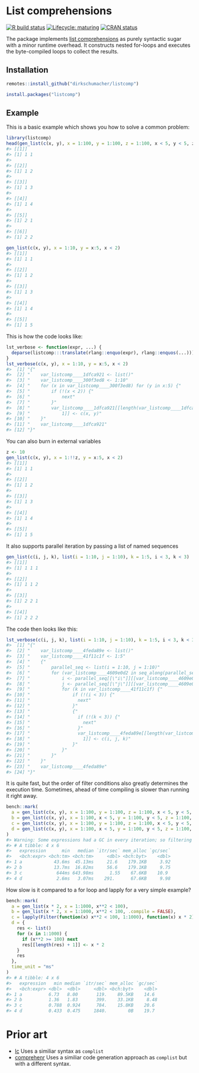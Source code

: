 
<!-- README.md is generated from README.Rmd. Please edit that file -->

# List comprehensions

<!-- badges: start -->

[![R build
status](https://github.com/dirkschumacher/listcomp/workflows/R-CMD-check/badge.svg)](https://github.com/dirkschumacher/listcomp/actions)
[![Lifecycle:
maturing](https://img.shields.io/badge/lifecycle-maturing-blue.svg)](https://www.tidyverse.org/lifecycle/#maturing)
[![CRAN
status](https://www.r-pkg.org/badges/version/listcomp)](https://CRAN.R-project.org/package=listcomp)
<!-- badges: end -->

The package implements [list
comprehensions](https://en.wikipedia.org/wiki/List_comprehension) as
purely syntactic sugar with a minor runtime overhead. It constructs
nested for-loops and executes the byte-compiled loops to collect the
results.

## Installation

``` r
remotes::install_github("dirkschumacher/listcomp")
```

``` r
install.packages("listcomp")
```

## Example

This is a basic example which shows you how to solve a common problem:

``` r
library(listcomp)
head(gen_list(c(x, y), x = 1:100, y = 1:100, z = 1:100, x < 5, y < 5, z == x + y))
#> [[1]]
#> [1] 1 1
#> 
#> [[2]]
#> [1] 1 2
#> 
#> [[3]]
#> [1] 1 3
#> 
#> [[4]]
#> [1] 1 4
#> 
#> [[5]]
#> [1] 2 1
#> 
#> [[6]]
#> [1] 2 2
```

``` r
gen_list(c(x, y), x = 1:10, y = x:5, x < 2)
#> [[1]]
#> [1] 1 1
#> 
#> [[2]]
#> [1] 1 2
#> 
#> [[3]]
#> [1] 1 3
#> 
#> [[4]]
#> [1] 1 4
#> 
#> [[5]]
#> [1] 1 5
```

This is how the code looks like:

``` r
lst_verbose <- function(expr, ...) {
  deparse(listcomp:::translate(rlang::enquo(expr), rlang::enquos(...)))
}
lst_verbose(c(x, y), x = 1:10, y = x:5, x < 2)
#>  [1] "{"                                                                    
#>  [2] "    var_listcomp____1dfca921 <- list()"                               
#>  [3] "    var_listcomp____300f3ed8 <- 1:10"                                 
#>  [4] "    for (x in var_listcomp____300f3ed8) for (y in x:5) {"             
#>  [5] "        if (!(x < 2)) {"                                              
#>  [6] "            next"                                                     
#>  [7] "        }"                                                            
#>  [8] "        var_listcomp____1dfca921[[length(var_listcomp____1dfca921) + "
#>  [9] "            1]] <- c(x, y)"                                           
#> [10] "    }"                                                                
#> [11] "    var_listcomp____1dfca921"                                         
#> [12] "}"
```

You can also burn in external variables

``` r
z <- 10
gen_list(c(x, y), x = 1:!!z, y = x:5, x < 2)
#> [[1]]
#> [1] 1 1
#> 
#> [[2]]
#> [1] 1 2
#> 
#> [[3]]
#> [1] 1 3
#> 
#> [[4]]
#> [1] 1 4
#> 
#> [[5]]
#> [1] 1 5
```

It also supports parallel iteration by passing a list of named sequences

``` r
gen_list(c(i, j, k), list(i = 1:10, j = 1:10), k = 1:5, i < 3, k < 3)
#> [[1]]
#> [1] 1 1 1
#> 
#> [[2]]
#> [1] 1 1 2
#> 
#> [[3]]
#> [1] 2 2 1
#> 
#> [[4]]
#> [1] 2 2 2
```

The code then looks like this:

``` r
lst_verbose(c(i, j, k), list(i = 1:10, j = 1:10), k = 1:5, i < 3, k < 3)
#>  [1] "{"                                                                              
#>  [2] "    var_listcomp____4feda89e <- list()"                                         
#>  [3] "    var_listcomp____41f11c1f <- 1:5"                                            
#>  [4] "    {"                                                                          
#>  [5] "        parallel_seq <- list(i = 1:10, j = 1:10)"                               
#>  [6] "        for (var_listcomp____4609e0d2 in seq_along(parallel_seq[[1]])) {"       
#>  [7] "            i <- parallel_seq[[\"i\"]][[var_listcomp____4609e0d2]]"             
#>  [8] "            j <- parallel_seq[[\"j\"]][[var_listcomp____4609e0d2]]"             
#>  [9] "            for (k in var_listcomp____41f11c1f) {"                              
#> [10] "                if (!(i < 3)) {"                                                
#> [11] "                  next"                                                         
#> [12] "                }"                                                              
#> [13] "                {"                                                              
#> [14] "                  if (!(k < 3)) {"                                              
#> [15] "                    next"                                                       
#> [16] "                  }"                                                            
#> [17] "                  var_listcomp____4feda89e[[length(var_listcomp____4feda89e) + "
#> [18] "                    1]] <- c(i, j, k)"                                          
#> [19] "                }"                                                              
#> [20] "            }"                                                                  
#> [21] "        }"                                                                      
#> [22] "    }"                                                                          
#> [23] "    var_listcomp____4feda89e"                                                   
#> [24] "}"
```

It is quite fast, but the order of filter conditions also greatly
determines the execution time. Sometimes, ahead of time compiling is
slower than running it right away.

``` r
bench::mark(
  a = gen_list(c(x, y), x = 1:100, y = 1:100, z = 1:100, x < 5, y < 5, z == x + y),
  b = gen_list(c(x, y), x = 1:100, x < 5, y = 1:100, y < 5, z = 1:100, z == x + y),
  c = gen_list(c(x, y), x = 1:100, y = 1:100, z = 1:100, x < 5, y < 5, z == x + y, .compile = FALSE),
  d = gen_list(c(x, y), x = 1:100, x < 5, y = 1:100, y < 5, z = 1:100, z == x + y, .compile = FALSE)
)
#> Warning: Some expressions had a GC in every iteration; so filtering is disabled.
#> # A tibble: 4 x 6
#>   expression      min   median `itr/sec` mem_alloc `gc/sec`
#>   <bch:expr> <bch:tm> <bch:tm>     <dbl> <bch:byt>    <dbl>
#> 1 a            43.6ms  45.13ms     21.6    179.1KB     3.92
#> 2 b            13.7ms  16.82ms     56.6    179.1KB     9.75
#> 3 c             644ms 643.98ms      1.55    67.6KB    10.9 
#> 4 d             2.6ms   3.07ms    291.      67.6KB     9.98
```

How slow is it compared to a for loop and lapply for a very simple
example?

``` r
bench::mark(
  a = gen_list(x * 2, x = 1:1000, x**2 < 100),
  b = gen_list(x * 2, x = 1:1000, x**2 < 100, .compile = FALSE),
  c = lapply(Filter(function(x) x**2 < 100, 1:1000), function(x) x * 2),
  d = {
    res <- list()
    for (x in 1:1000) {
      if (x**2 >= 100) next
      res[[length(res) + 1]] <- x * 2
    }
    res
  }, 
  time_unit = "ms"
)
#> # A tibble: 4 x 6
#>   expression   min median `itr/sec` mem_alloc `gc/sec`
#>   <bch:expr> <dbl>  <dbl>     <dbl> <bch:byt>    <dbl>
#> 1 a          6.73   8.00       119.    89.5KB    14.6 
#> 2 b          1.36   1.83       399.    33.1KB     8.48
#> 3 c          0.788  0.924      784.    15.8KB    20.6 
#> 4 d          0.433  0.475     1840.        0B    19.7
```

# Prior art

  - [lc](https://github.com/mailund/lc) Uses a similiar syntax as
    `complist`
  - [comprehenr](https://github.com/gdemin/comprehenr) Uses a similiar
    code generation approach as `complist` but with a different syntax.
